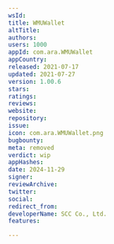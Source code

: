 ```yaml
---
wsId: 
title: WMUWallet
altTitle: 
authors: 
users: 1000
appId: com.ara.WMUWallet
appCountry: 
released: 2021-07-17
updated: 2021-07-27
version: 1.00.6
stars: 
ratings: 
reviews: 
website: 
repository: 
issue: 
icon: com.ara.WMUWallet.png
bugbounty: 
meta: removed
verdict: wip
appHashes: 
date: 2024-11-29
signer: 
reviewArchive: 
twitter: 
social: 
redirect_from: 
developerName: SCC Co., Ltd.
features: 

---
```


